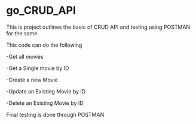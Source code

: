 # go_CRUD_API

This is project outlines the basic of CRUD API and testing using POSTMAN for the same

This code can do the following

-Get all movies

-Get a Single movie by ID 

-Create a new Movie

-Update an Existing Movie by ID

-Delete an Existing Movie by ID 

Final testing is done through POSTMAN 